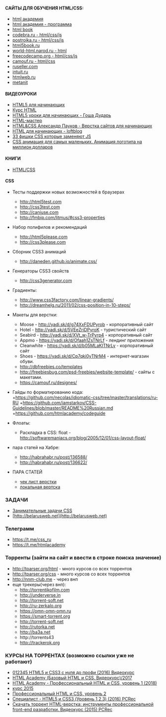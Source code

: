 #### САЙТЫ ДЛЯ ОБУЧЕНИЯ HTML/CSS:
+ [html академия](https://htmlacademy.ru/courses)
+ [html академия - программа](https://htmlacademy.ru/program)
+ [html book](http://htmlbook.ru/)
+ [codebra.ru - html/css/js](https://codebra.ru/)
+ [postroika.ru - html/css/js](http://www.postroika.ru/html/)
+ [html5book.ru](https://html5book.ru/html-tags/)
+ [world-html.narod.ru - html](http://world-html.narod.ru/page/teg.htm)
+ [freecodecamp.org - html/css/js](https://www.freecodecamp.org/)
+ [camouf.ru - html/css](https://camouf.ru/blog-note/?PAGEN_1=5)
+ [ruseller.com](https://ruseller.com/)
+ [intuit.ru](https://www.intuit.ru/search)
+ [htmlweb.ru](htmlweb.ru/ajax/ajax1.php)
+ [metanit](https://metanit.com/web/)


#### ВИДЕОУРОКИ
+ [HTML5 для начинающих](https://www.youtube.com/playlist?list=PLypd1VrGv7FN_QkwB5UIcVcP61yaj1HKc)
+ [Курс HTML](https://www.youtube.com/playlist?list=PLB86E02CE3735E3B6)
+ [HTML5 уроки для начинающих - Гоша Дударь](https://www.youtube.com/playlist?list=PL0lO_mIqDDFUpe6yMyXAlcrfT6AO0KW1a)
+ [HTML-мастер](https://www.youtube.com/playlist?list=PLPpaecEYRC8ZUr9Avu3_BLAFa8tsAxAzr)
+ [HTML&CSS Александр Пауков - Верстка сайтов для начинающих](https://www.youtube.com/playlist?list=PLpY_9m7gHQDgwssx5jdTlGAdJrYgtByHw )
+ [HTML для начинающих - loftblog](https://www.youtube.com/playlist?list=PLY4rE9dstrJyeZlPWoKJr1xKVVnG4w-Hc)
+ [33 фишки CSS которые заменяют JS](https://www.youtube.com/watch?v=Ky6hZZUR9Wo)
+ [CSS анимация для самых маленьких. Анимация логотипа на миллион долларов](https://www.youtube.com/watch?v=YWjuEzhPYqs)


#### КНИГИ
+ [HTML/CSS](https://yadi.sk/d/REFMJB4U3YNSjQ)


#### CSS
+ Тесты поддержки новых возможностей в браузерах
  + http://html5test.com
  + http://css3test.com
  + http://caniuse.com
  + http://fmbip.com/litmus/#css3-properties

+ Набор полифилов и рекомендаций
  + http://html5please.com
  + http://css3please.com

+ Сборник CSS3 анимаций
  + http://daneden.github.io/animate.css/

+ Генераторы CSS3 свойств
  + http://css3generator.com
  
+ Градиенты: 
  + http://www.css3factory.com/linear-gradients/
  + http://dreamhelg.ru/2011/02/css-position-in-10-steps/

+ Макеты для верстки:</br>
  + Moose - http://yadi.sk/d/g74XxFDUPyrob - корпоративный сайт
  + Hotel - http://yadi.sk/d/5VEeZriDPyroK - туристический сайт
  + Seabird - http://yadi.sk/d/XVt_w-TrPyrp4 - корпоративный сайт
  + Appmo - https://yadi.sk/d/Ofaah1ZsTNrLf - лендинг приложения
  + Cleanwhite - https://yadi.sk/d/b05MLaKITNrLy - корпоративный сайт
  + Shoes - https://yadi.sk/d/Cp7qki0yTNrM4 - интернет-магазин обуви.
  + http://dbfreebies.co/templates 
  + http://freebiesbug.com/psd-freebies/website-template/ - cайты с макетами.
  + https://camouf.ru/designes/

+ Гайды по форматированию кода:
  +https://github.com/necolas/idiomatic-css/tree/master/translations/ru-RU
  +https://github.com/iamstarkov/CSS-Guidelines/blob/master/README%20Russian.md
  +https://github.com/htmlacademy/codeguide

+ Флоаты:
  + Раскладка в CSS: float -http://softwaremaniacs.org/blog/2005/12/01/css-layout-float/
+ пара статей на Хабре:
  + http://habrahabr.ru/post/136588/ 
  + http://habrahabr.ru/post/136622/

+ ПАРА СТАТЕЙ
  + [чек лист верстки](https://habr.com/post/114256/)
  + [локальная вертска](http://ktonanovenkogo.ru/html/div-verstka-html/blochnaya-verstka-div-verstka-kak-prizhat-footer-k-nizhnej-chasti-ekrana-maket-sajta-blochnoj-verstki.html)

### ЗАДАЧИ
+ [Занимательные задачи CSS](http://vk.com/club77175148)
+ [http://belarusweb.net](http://belarusweb.net)


### Телеграмм
+ https://t.me/css_ru
+ https://t.me/htmlacademy

### Торренты (зайти на сайт и ввести в строке поиска значение)
+ http://tparser.org/html - много курсов со всех торрентов
+ http://tparser.org/css - много курсов со всех торрентов
+ http://nnm-club.me - через внп
+ еще трекеры(через внп):
  + http://torrentikofilm.com
  + http://underverse.in
  + http://torrent-soft.net
  + http://ru-zerkalo.org
  + https://omn-omn-omn.ru
  + https://smart-torrent.org
  + http://torrent-soft.net
  + http://rutorka.net
  + http://ba3a.net
  + http://torrents43
  + http://trackerok.org

### КУРСЫ НА ТОРРЕНТАХ (возможно ссылки уже не работают)
+ [012345
HTML5 и CSS3 с нуля до профи (2016) Видеокурс](http://torrentikofilm.com/4166-html5-i-css3-s-nulya-do-profi-2016-videokurs.html)
+ [HTML Academy (Базовый HTML и CSS. Видеокурс)/2017](https://omn-omn-omn.ru/details.php?id=625441)
+ [HTML Academy - Профессиональный HTML и CSS, уровень 1 (2018)](http://underverse.in/viewtopic.php?t=100398)
+ [курс 2015](http://torrent-soft.net/torrent-teach/9283-html-css-osnovy-sozdaniya-saytov-2015-pcrec.html)
+ [Профессиональный HTML и CSS, уровень 2](http://ru-zerkalo.org/viewtopic.php?t=131225)
+ [Специалист - HTML5 и CSS3 (Уровень 1,2,3) (2016) PCRec](http://underverse.in/viewtopic.php?t=95783)
+ [Скачать торрент HTML-верстка: инструменты профессиональной front-end разработки. Видеокурс (2015) PCRec](http://ba3a.net/view.php?t=773226-kak-izuchit-html-i-css-za-3-dnya-videokurs-2013-pcrec)

